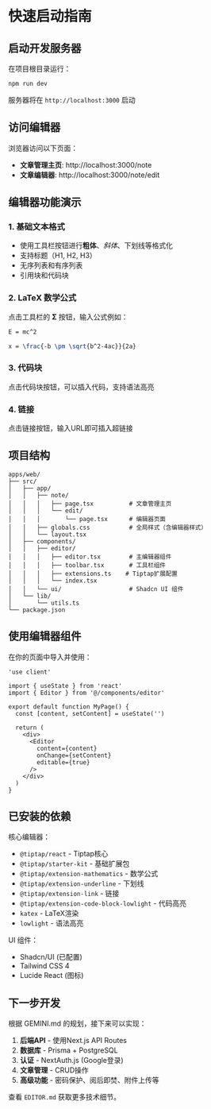 # 快速启动指南

## 启动开发服务器

在项目根目录运行：

```bash
npm run dev
```

服务器将在 `http://localhost:3000` 启动

## 访问编辑器

浏览器访问以下页面：

- **文章管理主页**: http://localhost:3000/note
- **文章编辑器**: http://localhost:3000/note/edit

## 编辑器功能演示

### 1. 基础文本格式
- 使用工具栏按钮进行**粗体**、*斜体*、下划线等格式化
- 支持标题（H1, H2, H3）
- 无序列表和有序列表
- 引用块和代码块

### 2. LaTeX 数学公式
点击工具栏的 **Σ** 按钮，输入公式例如：

```latex
E = mc^2
```

```latex
x = \frac{-b \pm \sqrt{b^2-4ac}}{2a}
```

### 3. 代码块
点击代码块按钮，可以插入代码，支持语法高亮

### 4. 链接
点击链接按钮，输入URL即可插入超链接

## 项目结构

```
apps/web/
├── src/
│   ├── app/
│   │   ├── note/
│   │   │   ├── page.tsx          # 文章管理主页
│   │   │   └── edit/
│   │   │       └── page.tsx      # 编辑器页面
│   │   ├── globals.css           # 全局样式（含编辑器样式）
│   │   └── layout.tsx
│   ├── components/
│   │   ├── editor/
│   │   │   ├── editor.tsx        # 主编辑器组件
│   │   │   ├── toolbar.tsx       # 工具栏组件
│   │   │   ├── extensions.ts    # Tiptap扩展配置
│   │   │   └── index.tsx
│   │   └── ui/                   # Shadcn UI 组件
│   └── lib/
│       └── utils.ts
└── package.json
```

## 使用编辑器组件

在你的页面中导入并使用：

```tsx
'use client'

import { useState } from 'react'
import { Editor } from '@/components/editor'

export default function MyPage() {
  const [content, setContent] = useState('')

  return (
    <div>
      <Editor 
        content={content} 
        onChange={setContent}
        editable={true}
      />
    </div>
  )
}
```

## 已安装的依赖

核心编辑器：
- `@tiptap/react` - Tiptap核心
- `@tiptap/starter-kit` - 基础扩展包
- `@tiptap/extension-mathematics` - 数学公式
- `@tiptap/extension-underline` - 下划线
- `@tiptap/extension-link` - 链接
- `@tiptap/extension-code-block-lowlight` - 代码高亮
- `katex` - LaTeX渲染
- `lowlight` - 语法高亮

UI 组件：
- Shadcn/UI (已配置)
- Tailwind CSS 4
- Lucide React (图标)

## 下一步开发

根据 GEMINI.md 的规划，接下来可以实现：

1. **后端API** - 使用Next.js API Routes
2. **数据库** - Prisma + PostgreSQL
3. **认证** - NextAuth.js (Google登录)
4. **文章管理** - CRUD操作
5. **高级功能** - 密码保护、阅后即焚、附件上传等

查看 `EDITOR.md` 获取更多技术细节。
